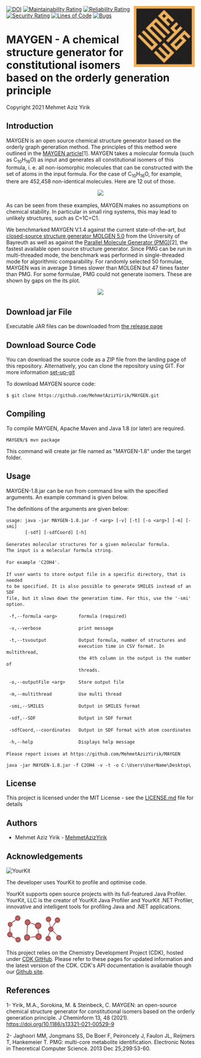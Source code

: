 <img src="docs/logo.png" align = "right"/> [![DOI](https://zenodo.org/badge/359922963.svg)](https://zenodo.org/badge/latestdoi/359922963)
[![Maintainability Rating](https://sonarcloud.io/api/project_badges/measure?project=MehmetAzizYirik_MAYGEN&metric=sqale_rating)](https://sonarcloud.io/dashboard?id=MehmetAzizYirik_MAYGEN) 
[![Reliability Rating](https://sonarcloud.io/api/project_badges/measure?project=MehmetAzizYirik_MAYGEN&metric=reliability_rating)](https://sonarcloud.io/dashboard?id=MehmetAzizYirik_MAYGEN) 
[![Security Rating](https://sonarcloud.io/api/project_badges/measure?project=MehmetAzizYirik_MAYGEN&metric=security_rating)](https://sonarcloud.io/dashboard?id=MehmetAzizYirik_MAYGEN) 
[![Lines of Code](https://sonarcloud.io/api/project_badges/measure?project=MehmetAzizYirik_MAYGEN&metric=ncloc)](https://sonarcloud.io/dashboard?id=MehmetAzizYirik_MAYGEN)
[![Bugs](https://sonarcloud.io/api/project_badges/measure?project=MehmetAzizYirik_MAYGEN&metric=bugs)](https://sonarcloud.io/dashboard?id=MehmetAzizYirik_MAYGEN)
# MAYGEN - A chemical structure generator for constitutional isomers based on the orderly generation principle

Copyright 2021 Mehmet Aziz Yirik

## Introduction

MAYGEN is an open source chemical structure generator based on the orderly graph generation method. The principles of this method were outlined in the [MAYGEN article](https://jcheminf.biomedcentral.com/articles/10.1186/s13321-021-00529-9)[1].
MAYGEN takes a molecular formula (such as C<sub>10</sub>H<sub>16</sub>O) as input and generates all constitutional isomers of this formula, i. e. all non-isomorphic molecules that can be constructed with the set of atoms in the input formula. For the case of C<sub>10</sub>H<sub>16</sub>O, for example, there are 452,458 non-identical molecules. Here are 12 out of those.

<p align="center">
  <img src=/resources/C10H16O.png />
</p>

As can be seen from these examples, MAYGEN makes no assumptions on chemical stability. In particular in small ring systems, this may lead to unlikely structures, such as C=1C=C1. 

We benchmarked MAYGEN V.1.4 against the current state-of-the-art, but [closed-source structure generator MOLGEN 5.0](http://www.molgen.de) from the University of Bayreuth as well as against the [Parallel Molecule Generator (PMG)](https://sourceforge.net/projects/pmgcoordination/)[2], the fastest available open source structure generator. Since PMG can be run in multi-threaded mode, the benchmark was performed in single-threaded mode for algorithmic comparability. For randomly selected 50 formulae, MAYGEN was in average 3 times slower than MOLGEN but 47 times faster than PMG. For some formulae, PMG could not generate isomers. These are shown by gaps on the its plot.

<p align="center">
  <img src=/resources/Benchmarking.png />
</p>

## Download jar File

Executable JAR files can be downloaded from [the release page](https://github.com/MehmetAzizYirik/MAYGEN/releases)

## Download Source Code

You can download the source code as a ZIP file from the landing page of this repository. 
Alternatively, you can clone the repository using GIT. For more information [set-up-git](https://help.github.com/articles/set-up-git/ )

To download MAYGEN source code:

```
$ git clone https://github.com/MehmetAzizYirik/MAYGEN.git
```
## Compiling

To compile MAYGEN, Apache Maven and Java 1.8 (or later) are required.
```
MAYGEN/$ mvn package
```
This command will create jar file named as "MAYGEN-1.8" under the target folder.

## Usage

MAYGEN-1.8.jar can be run from command line with the specified arguments. An example command is given below.

The definitions of the arguments are given below:

```
usage: java -jar MAYGEN-1.8.jar -f <arg> [-v] [-t] [-o <arg>] [-m] [-smi]
       [-sdf] [-sdfCoord] [-h]

Generates molecular structures for a given molecular formula.
The input is a molecular formula string.

For example 'C2OH4'.

If user wants to store output file in a specific directory, that is needed
to be specified. It is also possible to generate SMILES instead of an SDF
file, but it slows down the generation time. For this, use the '-smi'
option.

 -f,--formula <arg>        formula (required)

 -v,--verbose              print message

 -t,--tsvoutput            Output formula, number of structures and
                           execution time in CSV format. In multithread,
                           the 4th column in the output is the number of
                           threads.

 -o,--outputFile <arg>     Store output file

 -m,--multithread          Use multi thread

 -smi,--SMILES             Output in SMILES format

 -sdf,--SDF                Output in SDF format

 -sdfCoord,--coordinates   Output in SDF format with atom coordinates

 -h,--help                 Displays help message

Please report issues at https://github.com/MehmetAzizYirik/MAYGEN
```

```
java -jar MAYGEN-1.8.jar -f C2OH4 -v -t -o C:\Users\UserName\Desktop\
```

## License
This project is licensed under the MIT License - see the [LICENSE.md](https://github.com/MehmetAzizYirik/MAYGEN/blob/master/LICENSE) file for details

## Authors

 - Mehmet Aziz Yirik - [MehmetAzizYirik](https://github.com/MehmetAzizYirik)
 
## Acknowledgements
![YourKit](https://camo.githubusercontent.com/97fa03cac759a772255b93c64ab1c9f76a103681/68747470733a2f2f7777772e796f75726b69742e636f6d2f696d616765732f796b6c6f676f2e706e67)

The developer uses YourKit to profile and optimise code.

YourKit supports open source projects with its full-featured Java Profiler. YourKit, LLC is the creator of YourKit Java Profiler and YourKit .NET Profiler, innovative and intelligent tools for profiling Java and .NET applications.

![cdk](https://github.com/MehmetAzizYirik/HMD/blob/master/cdk.png)

This project relies on the Chemistry Development Project (CDK), hosted under [CDK GitHub](http://cdk.github.io/). Please refer to these pages for updated information and the latest version of the CDK. CDK's API documentation is available though our [Github site](http://cdk.github.io/cdk/).

## References

1- Yirik, M.A., Sorokina, M. & Steinbeck, C. MAYGEN: an open-source chemical structure generator for constitutional isomers based on the orderly generation principle. J Cheminform 13, 48 (2021). https://doi.org/10.1186/s13321-021-00529-9

2- Jaghoori MM, Jongmans SS, De Boer F, Peironcely J, Faulon JL, Reijmers T, Hankemeier T. PMG: multi-core metabolite identification. Electronic Notes in Theoretical Computer Science. 2013 Dec 25;299:53-60.
  
  


